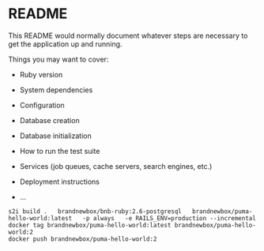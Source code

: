 # README

This README would normally document whatever steps are necessary to get the
application up and running.

Things you may want to cover:

* Ruby version

* System dependencies

* Configuration

* Database creation

* Database initialization

* How to run the test suite

* Services (job queues, cache servers, search engines, etc.)

* Deployment instructions

* ...


```
s2i build .   brandnewbox/bnb-ruby:2.6-postgresql   brandnewbox/puma-hello-world:latest   -p always   -e RAILS_ENV=production --incremental
docker tag brandnewbox/puma-hello-world:latest brandnewbox/puma-hello-world:2
docker push brandnewbox/puma-hello-world:2
```